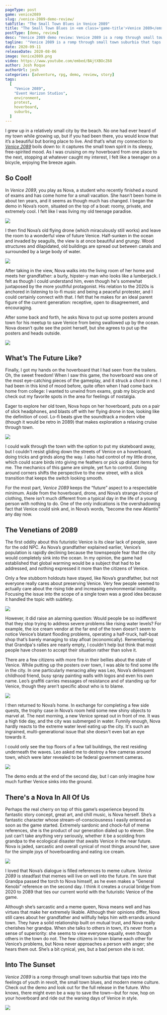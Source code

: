 ```yaml
---
pageType: post
game: venice2089
slug: /venice-2089-demo-review/
tabTitle: "The Small Town Blues in Venice 2089"
title: "The Small Town Blues in <em class='game-title'>Venice 2089</em>"
postType: [demo, review]
desc: "Venice 2089 demo review: Venice 2089 is a romp through small town suburbia that taps into the feelings of youth in revolt, the small town blues, and modern meme culture."
tagline: '"Venice 2089 is a romp through small town suburbia that taps into the feelings of youth in revolt, the small town blues, and modern meme culture."'
date: 2020-09-11
releaseDate: 2020-08-06
image: Venice2089.png
video: https://www.youtube.com/embed/BAjtXBOcZ68
author: Josh Roque
authorUrl: josh
categories: [adventure, rpg, demo, review, story]
tags:
  [
    "Venice 2089",
    "Event Horizon Studios",
    environment,
    protest,
    hoverboard,
    suburbs,
  ]
---
```


I grew up in a relatively small city by the beach. No one had ever heard of my town while growing up, but if you had been there, you would know that it’s a beautiful but boring place to live. And that’s what my connection to _[Venice 2089](https://eventhorizonschool.itch.io/venice-2089)_ boils down to: it captures the small town spirit in its sleepy, free-spirited mood. As I was cruising on my hoverboard from one place to the next, stopping at whatever caught my interest, I felt like a teenager on a bicycle, enjoying the breeze again.

## So Cool!

In _Venice 2089_, you play as Nova, a student who recently finished a round of exams and has come home for a small vacation. She hasn’t been home in about ten years, and it seems as though much has changed. I began the demo in Nova’s room, situated on the top of a boat: roomy, private, and extremely cool. I felt like I was living my old teenage paradise.

![][image0]

I then find Nova’s old flying drone (which miraculously still works) and leave the room to a wonderful view of future Venice. Half-sunken in the ocean and invaded by seagulls, the view is at once beautiful and grungy. Wood structures and dilapidated, old buildings are spread out between canals and surrounded by a large body of water.

![][image1]

After taking in the view, Nova walks into the living room of her home and meets her grandfather: a burly, hipster-y man who looks like a lumberjack. I felt as though I could understand him, even though he's somewhat juxtaposed by the more youthful protagonist. His relation to the 2020s is anchored in listening to lo-fi music and being a peaceful protester, and I could certainly connect with that. I felt that he makes for an ideal parent figure of the current generation: receptive, open to disagreement, and encouraging.

After some back and forth, he asks Nova to put up some posters around town for his meetup to save Venice from being swallowed up by the ocean. Nova doesn’t quite see the point herself, but she agrees to put up the posters and heads outside.

![][image2]

## What’s The Future Like?

Finally, I got my hands on the hoverboard that I had seen from the trailers. Oh, the sweet freedom! When I saw this game, the hoverboard was one of the most eye-catching pieces of the gameplay, and it struck a chord in me. I had been in this kind of mood before, quite often when I had come back home from college: I wanted to unwind from exams, grab my bicycle and check out my favorite spots in the area for feelings of nostalgia.

Eager to explore her old town, Nova hops on her hoverboard, puts on a pair of slick headphones, and blasts off with her flying drone in tow, looking like the definition of cool. Lo-fi beats give the soundtrack a modern vibe (though it would be retro in 2089) that makes exploration a relaxing cruise through town.

![][image3]

I could walk through the town with the option to put my skateboard away, but I couldn't resist gliding down the streets of Venice on a hoverboard, doing tricks and grinds along the way. I also had control of my little drone, which could scare birds into giving me feathers or pick up distant items for me. The mechanics of this game are simple, yet fun to control. Going around corners shifts the perspective to the new street, with a slick transition that keeps the switch looking smooth.

For the most part, _Venice 2089_ keeps the “future” aspect to a respectable minimum. Aside from the hoverboard, drone, and Nova’s strange choice of clothing, there isn’t much different from a typical day in the life of a young person with nothing to do. One of the only indications is the overshadowing fact that Venice could sink and, in Nova’s words, “become the new Atlantis” any day now.

## The Venetians of 2089

The first oddity about this futuristic Venice is its clear lack of people, save for the odd NPC. As Nova’s grandfather explained earlier, Venice’s population is rapidly declining because the townspeople fear that the city would completely sink into the ocean. In my opinion, the game had established that global warming would be a subject that had to be addressed, and nothing expressed it more than the citizens of Venice.

Only a few stubborn holdouts have stayed, like Nova’s grandfather, but not everyone really cares about preserving Venice. Very few people seemed to actually care about the rising tide and increasing environmental instability. Focusing the issue into the scope of a single town was a good idea because it handled the topic with subtlety.

![][image4]

However, it did raise an alarming question: Would people be so indifferent that they stop trying to address severe problems like rising water levels? For example, the ice cream vendor at the far end of the town doesn’t seem to notice Venice’s blatant flooding problems, operating a half-truck, half-boat shop that’s barely managing to stay afloat (economically). Remembering that Grandpa's rallies are nearly empty, I couldn't help but think that most people have chosen to accept their situation rather than solve it.

There are a few citizens with more fire in their bellies about the state of Venice. While putting up the posters over town, I was able to find some life in the city. In one particularly menacing alley was Leo, Nova’s delinquent childhood friend, busy spray painting walls with logos and even his own name. Leo’s graffiti carries messages of resistance and of standing up for Venice, though they aren’t specific about who is to blame.

![][image5]

I then returned to Nova’s home. In exchange for completing a few side quests, the trophy case in Nova’s room held some new shiny objects to marvel at. The next morning, a new Venice spread out in front of me. It was a high tide day, and the city was submerged in water. Funnily enough, Nova hardly reacts to the extreme water level eating up the city. It's such an ingrained, multi-generational issue that she doesn't even bat an eye towards it.

I could only see the top floors of a few tall buildings, the rest residing underneath the waves. Leo asked me to destroy a few cameras around town, which were later revealed to be federal government cameras.

![][image6]

The demo ends at the end of the second day, but I can only imagine how much further Venice sinks into the ground.

## There's a Nova In All Of Us

Perhaps the real cherry on top of this game’s experience beyond its fantastic story concept, great art, and chill music, is Nova herself. She’s a fantastic character whose stream-of-consciousness I easily entered as soon as the game started. Extremely sardonic and chock-full of meme references, she is the product of our generation dialed up to eleven. She just can’t take anything very seriously, whether it be a scolding from grandpa to the ecological disaster that awaits Venice in the near future. Nova is jaded, sarcastic and overall cynical of most things around her, save for the simple joys of hoverboarding and eating ice cream.

![][image7]

I loved that Nova’s dialogue is filled references to meme culture. _Venice 2089_ is steadfast that memes will live on well into the future. I’m sure that Grandpa passed the torch to Nova himself, as he even makes a “General Kenobi” reference on the second day. I think it creates a crucial bridge from 2020 to 2089 that ties our current world with the futuristic Venice of the game.

Although she’s sarcastic and a meme queen, Nova means well and has virtues that make her extremely likable. Although their opinions differ, Nova still cares about her grandfather and willfully helps him with errands around town. They have a solid relationship built on mutual trust, and Nova really cherishes her grandpa. When she talks to others in town, it’s never from a sense of superiority: she seems to view everyone equally, even though others in the town do not. The few citizens in town blame each other for Venice’s problems, but Nova never approaches a person with anger; she hears them out. She’s a bit cynical, yes, but a bad person she is not.

## Into The Sunset

_Venice 2089_ is a romp through small town suburbia that taps into the feelings of youth in revolt, the small town blues, and modern meme culture. Check out the demo and look out for the full release in the future. Who knows, there might even be a way to save the town—but for now, hop on your hoverboard and ride out the waning days of Venice in style.

![][image8]

[image0]: ../../../images/post/venice2089/venice20890.png
[image1]: ../../../images/post/venice2089/venice20891.png
[image2]: ../../../images/post/venice2089/venice20892.png
[image3]: ../../../images/post/venice2089/venice20893.png
[image4]: ../../../images/post/venice2089/venice20894.png
[image5]: ../../../images/post/venice2089/venice20895.png
[image6]: ../../../images/post/venice2089/venice20896.png
[image7]: ../../../images/post/venice2089/venice20897.png
[image8]: ../../../images/post/venice2089/venice20898.png
